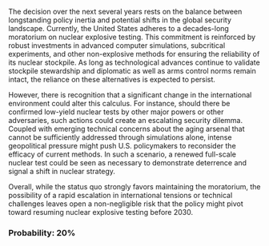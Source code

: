 The decision over the next several years rests on the balance between longstanding policy inertia and potential shifts in the global security landscape. Currently, the United States adheres to a decades-long moratorium on nuclear explosive testing. This commitment is reinforced by robust investments in advanced computer simulations, subcritical experiments, and other non-explosive methods for ensuring the reliability of its nuclear stockpile. As long as technological advances continue to validate stockpile stewardship and diplomatic as well as arms control norms remain intact, the reliance on these alternatives is expected to persist.

However, there is recognition that a significant change in the international environment could alter this calculus. For instance, should there be confirmed low-yield nuclear tests by other major powers or other adversaries, such actions could create an escalating security dilemma. Coupled with emerging technical concerns about the aging arsenal that cannot be sufficiently addressed through simulations alone, intense geopolitical pressure might push U.S. policymakers to reconsider the efficacy of current methods. In such a scenario, a renewed full-scale nuclear test could be seen as necessary to demonstrate deterrence and signal a shift in nuclear strategy.

Overall, while the status quo strongly favors maintaining the moratorium, the possibility of a rapid escalation in international tensions or technical challenges leaves open a non-negligible risk that the policy might pivot toward resuming nuclear explosive testing before 2030.

### Probability: 20%